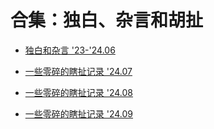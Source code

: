 # 合集：独白、杂言和胡扯

<ul><li><p><a href="javascript:void(0)" onclick="createmdprompt('240627',0,null,null,1)">独白和杂言 '23-'24.06</a></p></li></ul>

<ul><li><p><a href="javascript:void(0)" onclick="createmdprompt('240729',0,null,null,1)">一些零碎的瞎扯记录 '24.07</a></p></li></ul>

<ul><li><p><a href="javascript:void(0)" onclick="createmdprompt('240825',0,null,null,1)">一些零碎的瞎扯记录 '24.08</a></p></li></ul>

<ul><li><p><a href="javascript:void(0)" onclick="createmdprompt('240911',0,null,null,1)">一些零碎的瞎扯记录 '24.09</a></p></li></ul>